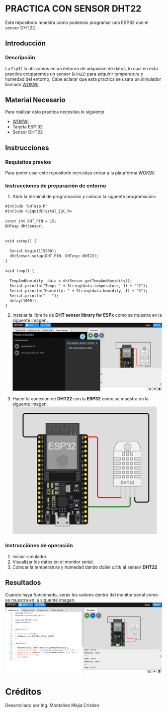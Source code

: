 # PRACTICA CON SENSOR DHT22
Este repositorio muestra como podemos programar una ESP32 con el sensor DHT22.
## Introducción
### Descripción
La ```Esp32``` la utilizamos en un entorno de adquision de datos, lo cual en esta practica ocuparemos un sensor (```DTH22```) para adquirir temperatura y humedad del entorno; Cabe aclarar que esta practica se usara un simulador llamado [WOKWI](https://https://wokwi.com/).

## Material Necesario
Para realizar esta practica necesitas lo siguiente
- [WOKWI](https://https://wokwi.com/)
- Tarjeta ESP 32
- Sensor DHT22

## Instrucciones
### Requisitos previos
Para poder usar este repositorio necesitas entrar a la plataforma [WOKWI](https://https://wokwi.com/).

### Instrucciones de preparación de entorno 
1. Abrir la terminal de programación y colocar la siguente programación:

```
#include "DHTesp.h"
#include <LiquidCrystal_I2C.h>

const int DHT_PIN = 15;
DHTesp dhtSensor;


void setup() {

  Serial.begin(115200);
  dhtSensor.setup(DHT_PIN, DHTesp::DHT22);
}

void loop() {

  TempAndHumidity  data = dhtSensor.getTempAndHumidity();
  Serial.println("Temp: " + String(data.temperature, 1) + "°C");
  Serial.println("Humidity: " + String(data.humidity, 1) + "%");
  Serial.println("---");
  delay(1000);
}
```
2. Instalar la libreria de **DHT sensor library for ESPx** como se muestra en la siguente imagen.
![](https://github.com/Cris9901/PRACTICA-DHT/blob/main/IMAGEN%201.jpg)

3. Hacer la conexion de **DHT22** con la **ESP32** como se muestra en la siguente imagen.
![](https://github.com/Cris9901/PRACTICA-DHT/blob/main/IMAGEN%202.jpg)

### Instrucciónes de operación

1. Iniciar simulador.
2. Visualizar los datos en el monitor serial.
3. Colocar la temperatura y humedad dando *doble click* al sensor **DHT22** 

## Resultados

Cuando haya funcionado, verás los valores dentro del monitor serial como se muestra en la siguente imagen.
![](https://github.com/Cris9901/PRACTICA-DHT/blob/main/IMAGEN%203.jpg)

# Créditos
Desarrollado por Ing. Montañez Mejia Cristian

